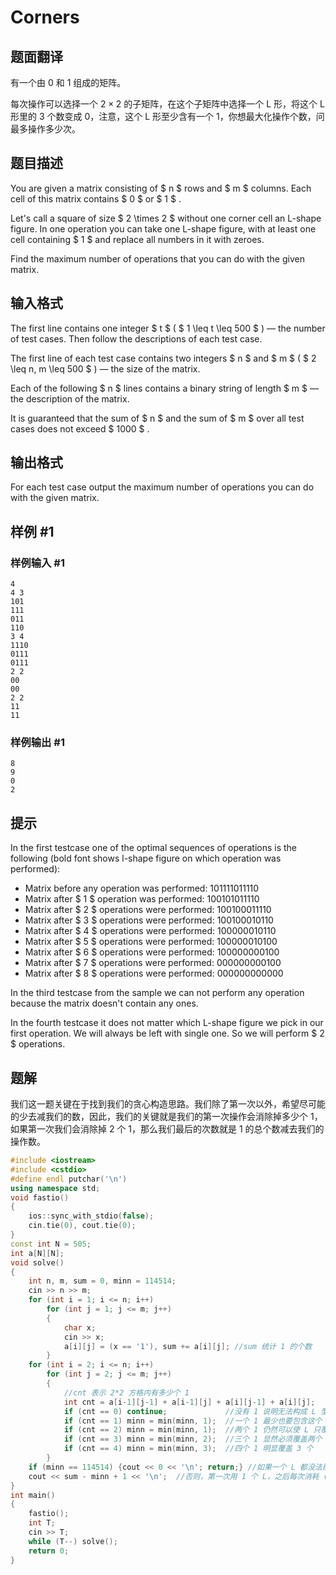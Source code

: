 # Corners

## 题面翻译

有一个由 0 和 1 组成的矩阵。

每次操作可以选择一个 $2\times 2$ 的子矩阵，在这个子矩阵中选择一个 L 形，将这个 L 形里的 3 个数变成 $0$，注意，这个 L 形至少含有一个 1，你想最大化操作个数，问最多操作多少次。

## 题目描述

You are given a matrix consisting of $ n $ rows and $ m $ columns. Each cell of this matrix contains $ 0 $ or $ 1 $ .

Let's call a square of size $ 2 \times 2 $ without one corner cell an L-shape figure. In one operation you can take one L-shape figure, with at least one cell containing $ 1 $ and replace all numbers in it with zeroes.

Find the maximum number of operations that you can do with the given matrix.

## 输入格式

The first line contains one integer $ t $ ( $ 1 \leq t \leq 500 $ ) — the number of test cases. Then follow the descriptions of each test case.

The first line of each test case contains two integers $ n $ and $ m $ ( $ 2 \leq n, m \leq 500 $ ) — the size of the matrix.

Each of the following $ n $ lines contains a binary string of length $ m $ — the description of the matrix.

It is guaranteed that the sum of $ n $ and the sum of $ m $ over all test cases does not exceed $ 1000 $ .

## 输出格式

For each test case output the maximum number of operations you can do with the given matrix.

## 样例 #1

### 样例输入 #1

```
4
4 3
101
111
011
110
3 4
1110
0111
0111
2 2
00
00
2 2
11
11
```

### 样例输出 #1

```
8
9
0
2
```

## 提示

In the first testcase one of the optimal sequences of operations is the following (bold font shows l-shape figure on which operation was performed):

- Matrix before any operation was performed:  101111011110
- Matrix after $ 1 $ operation was performed:  100101011110
- Matrix after $ 2 $ operations were performed:  100100011110
- Matrix after $ 3 $ operations were performed:  100100010110
- Matrix after $ 4 $ operations were performed:  100000010110
- Matrix after $ 5 $ operations were performed:  100000010100
- Matrix after $ 6 $ operations were performed:  100000000100
- Matrix after $ 7 $ operations were performed:  000000000100
- Matrix after $ 8 $ operations were performed:  000000000000

In the third testcase from the sample we can not perform any operation because the matrix doesn't contain any ones.

In the fourth testcase it does not matter which L-shape figure we pick in our first operation. We will always be left with single one. So we will perform $ 2 $ operations.

## 题解
我们这一题关键在于找到我们的贪心构造思路。我们除了第一次以外，希望尽可能的少去减我们的数，因此，我们的关键就是我们的第一次操作会消除掉多少个 1，如果第一次我们会消除掉 2 个 1，那么我们最后的次数就是 1 的总个数减去我们的操作数。
```cpp
#include <iostream>
#include <cstdio>
#define endl putchar('\n')
using namespace std;
void fastio()
{
	ios::sync_with_stdio(false);
	cin.tie(0), cout.tie(0);
}
const int N = 505;
int a[N][N];
void solve()
{
	int n, m, sum = 0, minn = 114514;
	cin >> n >> m;
	for (int i = 1; i <= n; i++)
		for (int j = 1; j <= m; j++)
		{
			char x;
			cin >> x;
			a[i][j] = (x == '1'), sum += a[i][j]; //sum 统计 1 的个数
		}
	for (int i = 2; i <= n; i++)
		for (int j = 2; j <= m; j++)
		{
            //cnt 表示 2*2 方格内有多少个 1
			int cnt = a[i-1][j-1] + a[i-1][j] + a[i][j-1] + a[i][j];
			if (cnt == 0) continue;             //没有 1 说明无法构成 L 型
			if (cnt == 1) minn = min(minn, 1);  //一个 1 最少也要包含这个 1 否则不合法
			if (cnt == 2) minn = min(minn, 1);  //两个 1 仍然可以使 L 只覆盖一个 1
			if (cnt == 3) minn = min(minn, 2);  //三个 1 显然必须覆盖两个
			if (cnt == 4) minn = min(minn, 3);  //四个 1 明显覆盖 3 个
		}
	if (minn == 114514) {cout << 0 << '\n'; return;} //如果一个 L 都没法覆盖，就是 0
	cout << sum - minn + 1 << '\n';	 //否则，第一次用 1 个 L，之后每次消耗 (sum - minn) 个 1，共 (sum - minn + 1) 个 L
}
int main()
{
	fastio();
	int T;
	cin >> T;
	while (T--) solve();
	return 0;
}
```